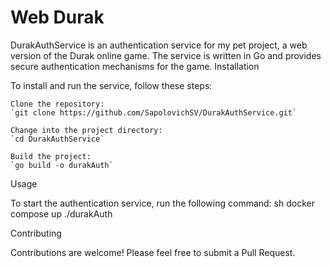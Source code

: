 <h1>Web Durak</h1>
DurakAuthService is an authentication service for my pet project, a web version of the Durak online game. The service is written in Go and provides secure authentication mechanisms for the game.
Installation

To install and run the service, follow these steps:

    Clone the repository:
    `git clone https://github.com/SapolovichSV/DurakAuthService.git`

    Change into the project directory:
    `cd DurakAuthService`

    Build the project:
    `go build -o durakAuth`
Usage

To start the authentication service, run the following command:
sh
docker compose up
./durakAuth

Contributing

Contributions are welcome! Please feel free to submit a Pull Request.

